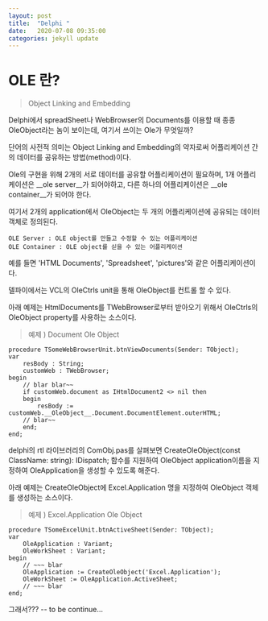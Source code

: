 ```yaml
---
layout: post
title:  "Delphi "
date:   2020-07-08 09:35:00
categories: jekyll update
---
```


# OLE 란?
> Object Linking and Embedding

Delphi에서 spreadSheet나 WebBrowser의 Documents를 이용할 때 종종 OleObject라는 놈이 보이는데, 여기서 쓰이는 Ole가 무엇일까?

단어의 사전적 의미는 Object Linking and Embedding의 약자로써 어플리케이션 간의 데이터를 공유하는 방법(method)이다.

Ole의 구현을 위해 2개의 서로 데이터를 공유할 어플리케이션이 필요하며, 1개 어플리케이션은 __ole server__가 되어야하고, 다른 하나의 어플리케이션은 __ole container__가 되어야 한다.

여기서 2개의 application에서 OleObject는 두 개의 어플리케이션에 공유되는 데이터 객체로 정의된다.

    OLE Server : OLE object를 만들고 수정할 수 있는 어플리케이션
    OLE Container : OLE object를 싣을 수 있는 어플리케이션

예를 들면 'HTML Documents', 'Spreadsheet', 'pictures'와 같은 어플리케이션이다.

델파이에서는 VCL의 OleCtrls unit을 통해 OleObject를 컨트롤 할 수 있다.

아래 예제는 HtmlDocuments를 TWebBrowser로부터 받아오기 위해서 OleCtrls의  OleObject property를 사용하는 소스이다.

> 예제 ) Document Ole Object
```delphi
procedure TSomeWebBrowserUnit.btnViewDocuments(Sender: TObject);
var
    resBody : String;
    customWeb : TWebBrowser;
begin
    // blar blar~~
    if customWeb.document as IHtmlDocument2 <> nil then
    begin
        resBody := customWeb.__OleObject__.Document.DocumentElement.outerHTML;
    // blar~~
    end;
end;

```

delphi의 rtl 라이브러리의 ComObj.pas를 살펴보면 CreateOleObject(const ClassName: string): IDispatch; 함수를 지원하여 OleObject application이름을 지정하여 OleApplication을 생성할 수 있도록 해준다.

아래 예제는 CreateOleObject에 Excel.Application 명을 지정하여 OleObject 객체를 생성하는 소스이다.

> 예제 ) Excel.Application Ole Object
```delphi
procedure TSomeExcelUnit.btnActiveSheet(Sender: TObject);
var
    OleApplication : Variant;
    OleWorkSheet : Variant;
begin
    // ~~~ blar
    OleApplication := CreateOleObject('Excel.Application');
    OleWorkSheet := OleApplication.ActiveSheet;
    // ~~~ blar
end;

```

그래서??? -- to be continue...